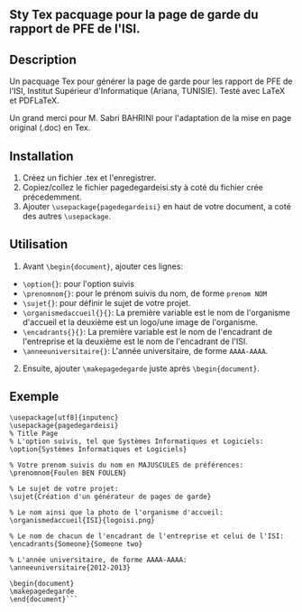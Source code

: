 Sty Tex pacquage pour la page de garde du rapport de PFE de l'ISI.
---

Description
----
Un pacquage Tex pour générer la page de garde pour les rapport de PFE de l'ISI, Institut Supérieur d'Informatique (Ariana, TUNISIE). Testé avec LaTeX et PDFLaTeX.

Un grand merci pour M. Sabri BAHRINI pour l'adaptation de la mise en page original (.doc) en Tex.

Installation
----
1. Créez un fichier .tex et l'enregistrer.
2. Copiez/collez le fichier pagedegardeisi.sty à coté du fichier crée précedemment.
3. Ajouter `\usepackage{pagedegardeisi}` en haut de votre document, a coté des autres `\usepackage`.

Utilisation
----
1. Avant `\begin{document}`, ajouter ces lignes:
 - `\option{}`: pour l'option suivis
 - `\prenomnom{}`: pour le prénom suivis du nom, de forme `prenom NOM`
 - `\sujet{}`: pour définir le sujet de votre projet.
 - `\organismedaccueil{}{}`: La première variable est le nom de l'organisme d'accueil et la deuxième est un logo/une image de l'organisme.
 - `\encadrants{}{}`: La première variable est le nom de l'encadrant de l'entreprise et la deuxième est le nom de l'encadrant de l'ISI.
 - `\anneeuniversitaire{}`: L'année universitaire, de forme `AAAA-AAAA`.
2. Ensuite, ajouter `\makepagedegarde` juste après `\begin{document}`.

Exemple
----
```\documentclass[a4paper,10pt]{report}
\usepackage[utf8]{inputenc}
\usepackage{pagedegardeisi}
% Title Page
% L'option suivis, tel que Systèmes Informatiques et Logiciels:
\option{Systèmes Informatiques et Logiciels}

% Votre prenom suivis du nom en MAJUSCULES de préférences:
\prenomnom{Foulen BEN FOULEN}

% Le sujet de votre projet:
\sujet{Création d'un générateur de pages de garde}

% Le nom ainsi que la photo de l'organisme d'accueil:
\organismedaccueil{ISI}{logoisi.png}

% Le nom de chacun de l'encadrant de l'entreprise et celui de l'ISI:
\encadrants{Someone}{Someone two}

% L'année universitaire, de forme AAAA-AAAA:
\anneeuniversitaire{2012-2013}

\begin{document}
\makepagedegarde
\end{document}```

